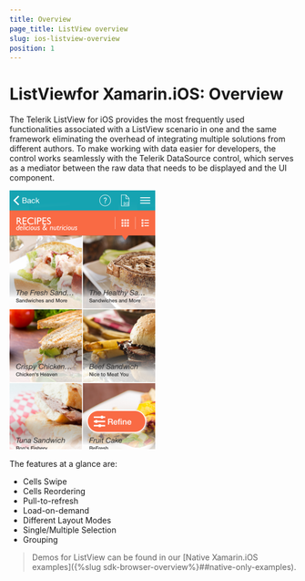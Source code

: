 ```yaml
---
title: Overview
page_title: ListView overview
slug: ios-listview-overview
position: 1
---
```


# ListViewfor Xamarin.iOS: Overview



The Telerik ListView for iOS provides the most frequently used functionalities associated with a ListView scenario in one and the same framework eliminating the overhead of integrating multiple solutions from different authors. To make working with data easier for developers, the control works seamlessly with the Telerik DataSource control, which serves as a mediator between the raw data that needs to be displayed and the UI component.

<img src="../images/listview-overview001.png"/>

The features at a glance are: 


- Cells Swipe
- Cells Reordering
- Pull-to-refresh
- Load-on-demand
- Different Layout Modes
- Single/Multiple Selection
- Grouping

> Demos for ListView can be found in our [Native Xamarin.iOS examples]({%slug sdk-browser-overview%}##native-only-examples).

